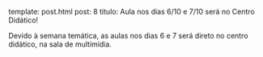template: post.html
post: 8
titulo: Aula nos dias 6/10 e 7/10 será no Centro Didático!

Devido à semana temática, as aulas nos dias 6 e 7 será direto no centro didático, na sala de multimídia.
